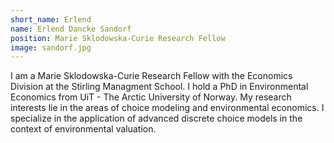 ```yaml
---
short_name: Erlend
name: Erlend Dancke Sandorf
position: Marie Sklodowska-Curie Research Fellow
image: sandorf.jpg
---
```


I am a Marie Sklodowska-Curie Research Fellow with the Economics Division at the Stirling Managment School. I hold a PhD in Environmental Economics from UiT - The Arctic University of Norway. My research interests lie in the areas of choice modeling and environmental economics. I specialize in the application of advanced discrete choice models in the context of environmental valuation.